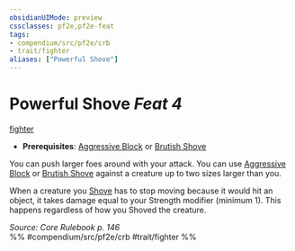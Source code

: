 ```yaml
---
obsidianUIMode: preview
cssclasses: pf2e,pf2e-feat
tags:
- compendium/src/pf2e/crb
- trait/fighter
aliases: ["Powerful Shove"]
---
```

# Powerful Shove  *Feat 4*  
[fighter](rules/traits/fighter.md "Fighter Class Trait")  

- **Prerequisites**: [Aggressive Block](compendium/feats/aggressive-block.md) or [Brutish Shove](compendium/feats/brutish-shove.md)

You can push larger foes around with your attack. You can use [Aggressive Block](compendium/feats/aggressive-block.md) or [Brutish Shove](compendium/feats/brutish-shove.md) against a creature up to two sizes larger than you.

When a creature you [Shove](rules/actions/shove.md) has to stop moving because it would hit an object, it takes damage equal to your Strength modifier (minimum 1). This happens regardless of how you Shoved the creature.

*Source: Core Rulebook p. 146*  
%% #compendium/src/pf2e/crb #trait/fighter %%